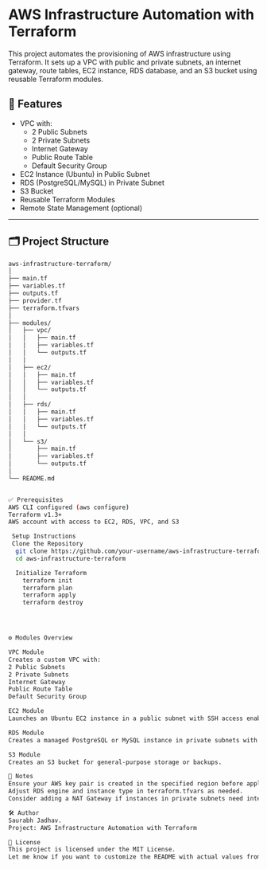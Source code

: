 # AWS Infrastructure Automation with Terraform

This project automates the provisioning of AWS infrastructure using Terraform. It sets up a VPC with public and private subnets, an internet gateway, route tables, EC2 instance, RDS database, and an S3 bucket using reusable Terraform modules.

## 🚀 Features

- VPC with:
  - 2 Public Subnets
  - 2 Private Subnets
  - Internet Gateway
  - Public Route Table
  - Default Security Group
- EC2 Instance (Ubuntu) in Public Subnet
- RDS (PostgreSQL/MySQL) in Private Subnet
- S3 Bucket
- Reusable Terraform Modules
- Remote State Management (optional)

---

## 🗂️ Project Structure

```bash
aws-infrastructure-terraform/
│
├── main.tf
├── variables.tf
├── outputs.tf
├── provider.tf
├── terraform.tfvars
│
├── modules/
│   ├── vpc/
│   │   ├── main.tf
│   │   ├── variables.tf
│   │   └── outputs.tf
│   │
│   ├── ec2/
│   │   ├── main.tf
│   │   ├── variables.tf
│   │   └── outputs.tf
│   │
│   ├── rds/
│   │   ├── main.tf
│   │   ├── variables.tf
│   │   └── outputs.tf
│   │
│   └── s3/
│       ├── main.tf
│       ├── variables.tf
│       └── outputs.tf
│
└── README.md


✅ Prerequisites
AWS CLI configured (aws configure)
Terraform v1.3+
AWS account with access to EC2, RDS, VPC, and S3

 Setup Instructions
 Clone the Repository
  git clone https://github.com/your-username/aws-infrastructure-terraform.git
  cd aws-infrastructure-terraform

  Initialize Terraform
    terraform init
    terraform plan
    terraform apply
    terraform destroy




⚙️ Modules Overview

VPC Module
Creates a custom VPC with:
2 Public Subnets
2 Private Subnets
Internet Gateway
Public Route Table
Default Security Group

EC2 Module
Launches an Ubuntu EC2 instance in a public subnet with SSH access enabled via a key pair.

RDS Module
Creates a managed PostgreSQL or MySQL instance in private subnets with optional multi-AZ support and security groups.

S3 Module
Creates an S3 bucket for general-purpose storage or backups.

📌 Notes
Ensure your AWS key pair is created in the specified region before applying.
Adjust RDS engine and instance type in terraform.tfvars as needed.
Consider adding a NAT Gateway if instances in private subnets need internet access.

🛠️ Author
Saurabh Jadhav. 
Project: AWS Infrastructure Automation with Terraform

📄 License
This project is licensed under the MIT License.
Let me know if you want to customize the README with actual values from your Terraform configuration files or GitHub link.













